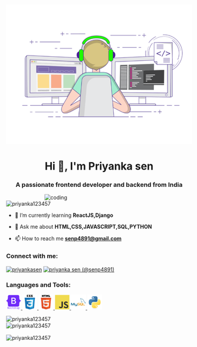
[![MasterHead](https://raw.githubusercontent.com/devSouvik/devSouvik/master/gif3.gif)](https://rishavchanda.io)




<h1 align="center">Hi 👋, I'm Priyanka sen</h1>
<h3 align="center">A passionate frontend developer and backend from India</h3>
<img align="right" alt="coding" width="400" src="https://media.tenor.com/QVC1Nmb9TwUAAAAC/coding.gif">

<p align="left"> <img src="https://komarev.com/ghpvc/?username=priyanka123457&label=Profile%20views&color=0e75b6&style=flat" alt="priyanka123457" /> </p>

- 🌱 I’m currently learning **ReactJS,Django**

- 💬 Ask me about **HTML,CSS,JAVASCRIPT,SQL,PYTHON**

- 📫 How to reach me **senp4891@gmail.com**

<h3 align="left">Connect with me:</h3>
<p align="left">
<a href="https://instagram.com/priyankasen" target="blank"><img align="center" src="https://raw.githubusercontent.com/rahuldkjain/github-profile-readme-generator/master/src/images/icons/Social/instagram.svg" alt="priyankasen" height="30" width="40" /></a>
<a href="https://www.hackerearth.com/priyanka sen (@senp4891)" target="blank"><img align="center" src="https://raw.githubusercontent.com/rahuldkjain/github-profile-readme-generator/master/src/images/icons/Social/hackerearth.svg" alt="priyanka sen (@senp4891)" height="30" width="40" /></a>
</p>

<h3 align="left">Languages and Tools:</h3>
<p align="left"> <a href="https://getbootstrap.com" target="_blank" rel="noreferrer"> <img src="https://raw.githubusercontent.com/devicons/devicon/master/icons/bootstrap/bootstrap-plain-wordmark.svg" alt="bootstrap" width="40" height="40"/> </a> <a href="https://www.w3schools.com/css/" target="_blank" rel="noreferrer"> <img src="https://raw.githubusercontent.com/devicons/devicon/master/icons/css3/css3-original-wordmark.svg" alt="css3" width="40" height="40"/> </a> <a href="https://www.w3.org/html/" target="_blank" rel="noreferrer"> <img src="https://raw.githubusercontent.com/devicons/devicon/master/icons/html5/html5-original-wordmark.svg" alt="html5" width="40" height="40"/> </a> <a href="https://developer.mozilla.org/en-US/docs/Web/JavaScript" target="_blank" rel="noreferrer"> <img src="https://raw.githubusercontent.com/devicons/devicon/master/icons/javascript/javascript-original.svg" alt="javascript" width="40" height="40"/> </a> <a href="https://www.mysql.com/" target="_blank" rel="noreferrer"> <img src="https://raw.githubusercontent.com/devicons/devicon/master/icons/mysql/mysql-original-wordmark.svg" alt="mysql" width="40" height="40"/> </a> <a href="https://www.python.org" target="_blank" rel="noreferrer"> <img src="https://raw.githubusercontent.com/devicons/devicon/master/icons/python/python-original.svg" alt="python" width="40" height="40"/> </a> </p>

<p><img align="left" src="https://files.oaiusercontent.com/file-5p8JD66pCTUojYGXSGsAfv?se=2025-02-07T12%3A13%3A52Z&sp=r&sv=2024-08-04&sr=b&rscc=max-age%3D604800%2C%20immutable%2C%20private&rscd=attachment%3B%20filename%3Df6ba3810-8488-4cc0-b16b-8c9ab1ce605f.webp&sig=bT%2BrXS4j2/NLepHu5XD%2BtJBcABM9SB48agGaxNrook4%3D"  width="400" alt="priyanka123457" /></p>

<p>&nbsp;<img align="center" src="https://github-readme-stats.vercel.app/api?username=priyanka123457&show_icons=true&locale=en" alt="priyanka123457" /></p>

<p><img align="center" src="https://github-readme-streak-stats.herokuapp.com/?user=priyanka123457&" alt="priyanka123457" /></p>
